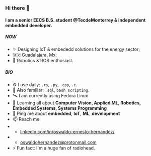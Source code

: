 ### Hi there 👋 ###

#### I am a senior EECS B.S. student @TecdeMonterrey & independent embedded developer.

##### NOW

- ✨ Designing IoT & embededd solutions for the energy sector;
- 🇲🇽 Guadalajara, Mx;
- 🤖 Robotics & ROS enthusiast.

##### BIO

- ⚙️ I use daily: `.rs`, `.py`, `.cpp`, `.c`.
- 🔨 Also familiar: `.sql`, `bash scripting`.
- 🛰 I am currently using Fedora Linux
- 🌱 Learning all about **Computer Vision, Applied ML, Robotics, Embedded Systems, Systems Programming**
- 💬 Ping me about **embedded**, **IoT**, **ML**, **development**
- 📫 Reach me: 
- - [linkedin.com/in/oswaldo-ernesto-hernandez/](https://www.linkedin.com/in/oswaldo-ernesto-hernandez/)
- - oswaldohernandez@protonmail.com
- ⚡️ Fun fact: I'm a huge fan of radiohead.
